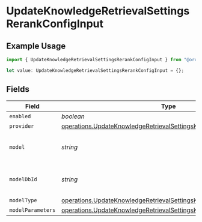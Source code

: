 # UpdateKnowledgeRetrievalSettingsRerankConfigInput

## Example Usage

```typescript
import { UpdateKnowledgeRetrievalSettingsRerankConfigInput } from "@orq-ai/node/models/operations";

let value: UpdateKnowledgeRetrievalSettingsRerankConfigInput = {};
```

## Fields

| Field                                                                                                                                                      | Type                                                                                                                                                       | Required                                                                                                                                                   | Description                                                                                                                                                |
| ---------------------------------------------------------------------------------------------------------------------------------------------------------- | ---------------------------------------------------------------------------------------------------------------------------------------------------------- | ---------------------------------------------------------------------------------------------------------------------------------------------------------- | ---------------------------------------------------------------------------------------------------------------------------------------------------------- |
| `enabled`                                                                                                                                                  | *boolean*                                                                                                                                                  | :heavy_minus_sign:                                                                                                                                         | N/A                                                                                                                                                        |
| `provider`                                                                                                                                                 | [operations.UpdateKnowledgeRetrievalSettingsKnowledgeProvider](../../models/operations/updateknowledgeretrievalsettingsknowledgeprovider.md)               | :heavy_minus_sign:                                                                                                                                         | N/A                                                                                                                                                        |
| `model`                                                                                                                                                    | *string*                                                                                                                                                   | :heavy_minus_sign:                                                                                                                                         | The name of the model to use                                                                                                                               |
| `modelDbId`                                                                                                                                                | *string*                                                                                                                                                   | :heavy_minus_sign:                                                                                                                                         | The ID of the model in the database                                                                                                                        |
| `modelType`                                                                                                                                                | [operations.UpdateKnowledgeRetrievalSettingsKnowledgeModelType](../../models/operations/updateknowledgeretrievalsettingsknowledgemodeltype.md)             | :heavy_minus_sign:                                                                                                                                         | N/A                                                                                                                                                        |
| `modelParameters`                                                                                                                                          | [operations.UpdateKnowledgeRetrievalSettingsKnowledgeModelParameters](../../models/operations/updateknowledgeretrievalsettingsknowledgemodelparameters.md) | :heavy_minus_sign:                                                                                                                                         | N/A                                                                                                                                                        |